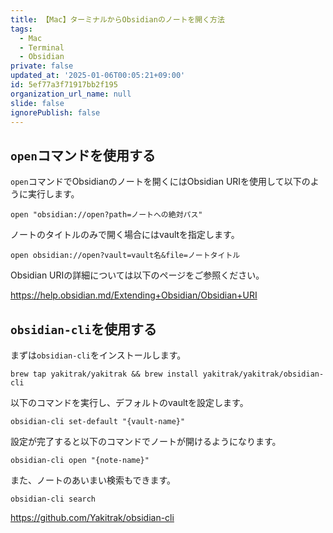 ```yaml
---
title: 【Mac】ターミナルからObsidianのノートを開く方法
tags:
  - Mac
  - Terminal
  - Obsidian
private: false
updated_at: '2025-01-06T00:05:21+09:00'
id: 5ef77a3f71917bb2f195
organization_url_name: null
slide: false
ignorePublish: false
---
```

## `open`コマンドを使用する

`open`コマンドでObsidianのノートを開くにはObsidian URIを使用して以下のように実行します。

```terminal
open "obsidian://open?path=ノートへの絶対パス"
```

ノートのタイトルのみで開く場合にはvaultを指定します。

```terminal
open obsidian://open?vault=vault名&file=ノートタイトル
```

Obsidian URIの詳細については以下のページをご参照ください。

https://help.obsidian.md/Extending+Obsidian/Obsidian+URI

## `obsidian-cli`を使用する

まずは`obsidian-cli`をインストールします。

```terminal
brew tap yakitrak/yakitrak && brew install yakitrak/yakitrak/obsidian-cli
```

以下のコマンドを実行し、デフォルトのvaultを設定します。

```terminal
obsidian-cli set-default "{vault-name}"
```

設定が完了すると以下のコマンドでノートが開けるようになります。

```terminal
obsidian-cli open "{note-name}"
```

また、ノートのあいまい検索もできます。

```terminal
obsidian-cli search 
```

https://github.com/Yakitrak/obsidian-cli
